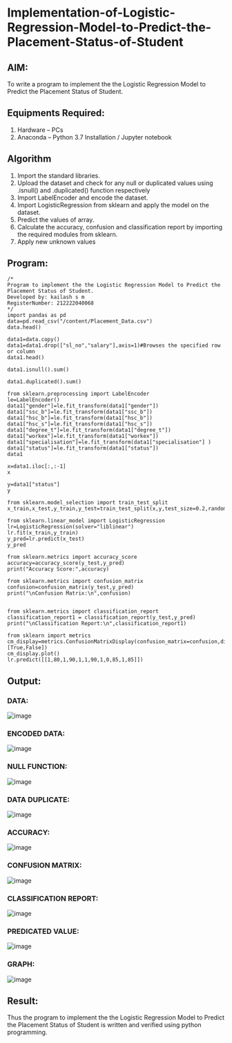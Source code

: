# Implementation-of-Logistic-Regression-Model-to-Predict-the-Placement-Status-of-Student

## AIM:
To write a program to implement the the Logistic Regression Model to Predict the Placement Status of Student.

## Equipments Required:
1. Hardware – PCs
2. Anaconda – Python 3.7 Installation / Jupyter notebook

## Algorithm
1. Import the standard libraries.
2. Upload the dataset and check for any null or duplicated values using .isnull() and
.duplicated() function respectively
3. Import LabelEncoder and encode the dataset.
4. Import LogisticRegression from sklearn and apply the model on the dataset.
5. Predict the values of array.
6. Calculate the accuracy, confusion and classification report by importing the required
modules from sklearn.
7. Apply new unknown values

## Program:
```
/*
Program to implement the the Logistic Regression Model to Predict the Placement Status of Student.
Developed by: kailash s m 
RegisterNumber: 212222040068 
*/
import pandas as pd
data=pd.read_csv("/content/Placement_Data.csv")
data.head()

data1=data.copy()
data1=data1.drop(["sl_no","salary"],axis=1)#Browses the specified row or column
data1.head()

data1.isnull().sum()

data1.duplicated().sum()

from sklearn.preprocessing import LabelEncoder
le=LabelEncoder()
data1["gender"]=le.fit_transform(data1["gender"])
data1["ssc_b"]=le.fit_transform(data1["ssc_b"])
data1["hsc_b"]=le.fit_transform(data1["hsc_b"])
data1["hsc_s"]=le.fit_transform(data1["hsc_s"])
data1["degree_t"]=le.fit_transform(data1["degree_t"])
data1["workex"]=le.fit_transform(data1["workex"])
data1["specialisation"]=le.fit_transform(data1["specialisation"] )     
data1["status"]=le.fit_transform(data1["status"])       
data1 

x=data1.iloc[:,:-1]
x

y=data1["status"]
y

from sklearn.model_selection import train_test_split
x_train,x_test,y_train,y_test=train_test_split(x,y,test_size=0.2,random_state=0)

from sklearn.linear_model import LogisticRegression
lr=LogisticRegression(solver="liblinear")
lr.fit(x_train,y_train)
y_pred=lr.predict(x_test)
y_pred

from sklearn.metrics import accuracy_score
accuracy=accuracy_score(y_test,y_pred)
print("Accuracy Score:",accuracy)

from sklearn.metrics import confusion_matrix
confusion=confusion_matrix(y_test,y_pred)
print("\nConfusion Matrix:\n",confusion)


from sklearn.metrics import classification_report
classification_report1 = classification_report(y_test,y_pred)
print("\nClassification Report:\n",classification_report1)

from sklearn import metrics
cm_display=metrics.ConfusionMatrixDisplay(confusion_matrix=confusion,display_labels=[True,False])
cm_display.plot()
lr.predict([[1,80,1,90,1,1,90,1,0,85,1,85]])

```

## Output:
### DATA:
![image](https://github.com/kailashmuthukumaran/Implementation-of-Logistic-Regression-Model-to-Predict-the-Placement-Status-of-Student/assets/123893976/bcd595b2-4f5e-445b-baa0-1c65a7ae321c)

### ENCODED DATA:
![image](https://github.com/kailashmuthukumaran/Implementation-of-Logistic-Regression-Model-to-Predict-the-Placement-Status-of-Student/assets/123893976/5a16a10f-0d45-465b-866d-b7ad0117b9c6)

### NULL FUNCTION:
![image](https://github.com/kailashmuthukumaran/Implementation-of-Logistic-Regression-Model-to-Predict-the-Placement-Status-of-Student/assets/123893976/2c69320e-1691-46b8-afed-28ef073c3a6d)


### DATA DUPLICATE:
![image](https://github.com/kailashmuthukumaran/Implementation-of-Logistic-Regression-Model-to-Predict-the-Placement-Status-of-Student/assets/123893976/d82d125c-ec4d-4c02-afe0-81841c90410d)


### ACCURACY:
![image](https://github.com/kailashmuthukumaran/Implementation-of-Logistic-Regression-Model-to-Predict-the-Placement-Status-of-Student/assets/123893976/6172dd96-54eb-4b4f-9662-bf5d4f92352c)

### CONFUSION MATRIX:
![image](https://github.com/kailashmuthukumaran/Implementation-of-Logistic-Regression-Model-to-Predict-the-Placement-Status-of-Student/assets/123893976/645a23ca-6485-4d24-a0ab-9c06da269c4b)

### CLASSIFICATION REPORT:
![image](https://github.com/kailashmuthukumaran/Implementation-of-Logistic-Regression-Model-to-Predict-the-Placement-Status-of-Student/assets/123893976/35b27845-7d83-4ba3-8e07-692c50a0ea0e)

### PREDICATED VALUE:
![image](https://github.com/kailashmuthukumaran/Implementation-of-Logistic-Regression-Model-to-Predict-the-Placement-Status-of-Student/assets/123893976/cd69c3cc-1fe7-48bf-9548-fa8bbf3f2db6)

### GRAPH:
![image](https://github.com/kailashmuthukumaran/Implementation-of-Logistic-Regression-Model-to-Predict-the-Placement-Status-of-Student/assets/123893976/63e2f889-2cba-4d65-9684-96ec6db1fd9b)







## Result:
Thus the program to implement the the Logistic Regression Model to Predict the Placement Status of Student is written and verified using python programming.
